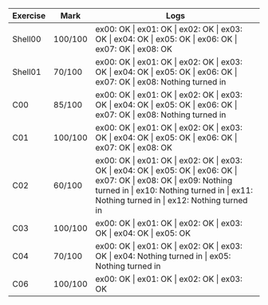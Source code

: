 | Exercise | Mark      | Logs |
|----------|-----------|------|
| Shell00      | 100/100  | ex00: OK \| ex01: OK \| ex02: OK \| ex03: OK \| ex04: OK \| ex05: OK \| ex06: OK \| ex07: OK \| ex08: OK |
| Shell01      | 70/100 | ex00: OK \| ex01: OK \| ex02: OK \| ex03: OK \| ex04: OK \| ex05: OK \| ex06: OK \| ex07: OK \| ex08: Nothing turned in |
| C00      | 85/100    | ex00: OK \| ex01: OK \| ex02: OK \| ex03: OK \| ex04: OK \| ex05: OK \| ex06: OK \| ex07: OK \| ex08: Nothing turned in |
| C01      | 100/100   | ex00: OK \| ex01: OK \| ex02: OK \| ex03: OK \| ex04: OK \| ex05: OK \| ex06: OK \| ex07: OK \| ex08: OK |
| C02      | 60/100    | ex00: OK \| ex01: OK \| ex02: OK \| ex03: OK \| ex04: OK \| ex05: OK \| ex06: OK \| ex07: OK \| ex08: OK \| ex09: Nothing turned in \| ex10: Nothing turned in \| ex11: Nothing turned in \| ex12: Nothing turned in |
| C03      | 100/100   | ex00: OK \| ex01: OK \| ex02: OK \| ex03: OK \| ex04: OK \| ex05: OK |
| C04      | 70/100     | ex00: OK \| ex01: OK \| ex02: OK \| ex03: OK \| ex04: Nothing turned in \| ex05: Nothing turned in |
| C06      | 100/100    | ex00: OK \| ex01: OK \| ex02: OK \| ex03: OK |
